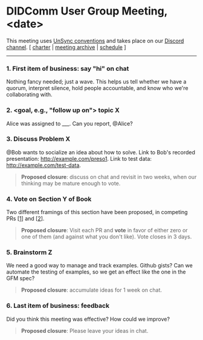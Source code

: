 # DIDComm User Group Meeting, &lt;date&gt;

This meeting uses [UnSync conventions](https://hackmd.io/@dhh1128/Sk5_Gb2J9) and takes place on our [Discord channel](https://discord.gg/eNN4Wns6Jb).
[ [charter](https://github.com/decentralized-identity/didcomm-usergroup/tree/main/charter.md) | [meeting archive](https://github.com/decentralized-identity/didcomm-usergroup/tree/main/meetings/) |  [schedule](https://github.com/decentralized-identity/didcomm-usergroup/tree/main/schedule.md) ]

<hr>

### 1. First item of business: say "hi" on chat
Nothing fancy needed; just a wave. This helps us tell whether we have a quorum, interpret silence,  hold people accountable, and know who we're collaborating with.

### 2. &lt;goal, e.g., "follow up on"&gt; topic X
Alice was assigned to ___. Can you report, @Alice?

### 3. Discuss Problem X

@Bob wants to socialize an idea about how to solve. Link to Bob's recorded presentation: http://example.com/preso1. Link to test data: http://example.com/test-data.

>**Proposed closure**: discuss on chat and revisit in two weeks, when our thinking may be mature enough to vote.

### 4. Vote on Section Y of Book

Two different framings of this section have been proposed, in competing PRs [[1](http://example.com/PR1)] and [[2](http://example.com/PR2)].

>**Proposed closure**: Visit each PR and **vote** in favor of either zero or one of them (and against what you don't like). Vote closes in 3 days.

### 5. Brainstorm Z

We need a good way to manage and track examples. Github gists? Can we automate the testing of examples, so we get an effect like the one in the GFM spec?

>**Proposed closure**: accumulate ideas for 1 week on chat.

### 6. Last item of business: feedback

Did you think this meeting was effective? How could we improve?

>**Proposed closure**: Please leave your ideas in chat.
